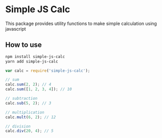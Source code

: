 # Simple JS Calc

This package provides utility functions to make simple calculation using javascript

## How to use

```bash
npm install simple-js-calc
yarn add simple-js-calc
```

```javascript
var calc = require('simple-js-calc');

// sum
calc.sum(2, 2); // 4
calc.sum([1, 2, 3, 4]); // 10

// subtraction
calc.sub(5, 2); // 3

// multiplication
calc.mult(6, 2); // 12

// division
calc.div(20, 4); // 5
```

